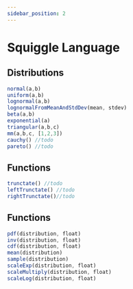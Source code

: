 ```yaml
---
sidebar_position: 2
---
```


# Squiggle Language

## Distributions
```js
normal(a,b)
uniform(a,b)
lognormal(a,b)
lognormalFromMeanAndStdDev(mean, stdev)
beta(a,b)
exponential(a)
triangular(a,b,c)
mm(a,b,c, [1,2,3])
cauchy() //todo
pareto() //todo
```

## Functions
```js
trunctate() //todo
leftTrunctate() //todo
rightTrunctate()//todo
```

## Functions
```js
pdf(distribution, float)
inv(distribution, float)
cdf(distribution, float)
mean(distribution)
sample(distribution)
scaleExp(distribution, float)
scaleMultiply(distribution, float)
scaleLog(distribution, float)
```
